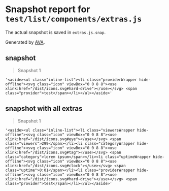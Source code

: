# Snapshot report for `test/list/components/extras.js`

The actual snapshot is saved in `extras.js.snap`.

Generated by [AVA](https://ava.li).

## snapshot

> Snapshot 1

    '<aside><ul class="inline-list"><li class="providerWrapper hide-offline"><svg class="icon" viewBox="0 0 8 8"><use xlink:href="/dist/icons.svg#hard-drive"></use></svg> <span class="provider">test</span></li></ul></aside>'

## snapshot with all extras

> Snapshot 1

    '<aside><ul class="inline-list"><li class="viewersWrapper hide-offline"><svg class="icon" viewBox="0 0 8 8"><use xlink:href="/dist/icons.svg#eye"></use></svg> <span class="viewers">299</span></li><li class="categoryWrapper hide-offline"><svg class="icon" viewBox="0 0 8 8"><use xlink:href="/dist/icons.svg#tag"></use></svg> <span class="category">lorem ipsum</span></li><li class="uptimeWrapper hide-offline"><svg class="icon" viewBox="0 0 8 8"><use xlink:href="/dist/icons.svg#clock"></use></svg> <span class="uptime">0:01</span></li><li class="providerWrapper hide-offline"><svg class="icon" viewBox="0 0 8 8"><use xlink:href="/dist/icons.svg#hard-drive"></use></svg> <span class="provider">test</span></li></ul></aside>'
